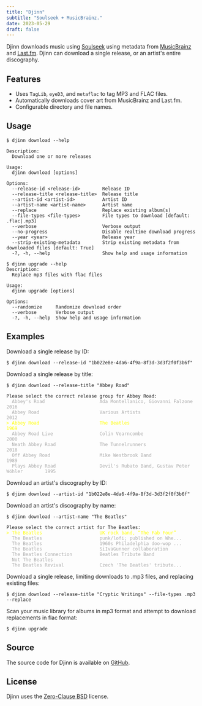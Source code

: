 ```yaml
---
title: "Djinn"
subtitle: "Soulseek + MusicBrainz."
date: 2023-05-29
draft: false
---
```


Djinn downloads music using [Soulseek](https://www.slsknet.org/) using metadata from [MusicBrainz](https://musicbrainz.org/) and [Last.fm](https://www.last.fm/). Djinn can download a single release, or an artist's entire discography.

## Features

* Uses `TagLib`, `eyeD3`, and `metaflac` to tag MP3 and FLAC files.
* Automatically downloads cover art from MusicBrainz and Last.fm.
* Configurable directory and file names.

## Usage

```
$ djinn download --help

Description:
  Download one or more releases

Usage:
  djinn download [options]

Options:
  --release-id <release-id>        Release ID
  --release-title <release-title>  Release title
  --artist-id <artist-id>          Artist ID
  --artist-name <artist-name>      Artist name
  --replace                        Replace existing album(s)
  --file-types <file-types>        File types to download [default: .flac|.mp3]
  --verbose                        Verbose output
  --no-progress                    Disable realtime download progress
  --year <year>                    Release year
  --strip-existing-metadata        Strip existing metadata from downloaded files [default: True]
  -?, -h, --help                   Show help and usage information
```

```
$ djinn upgrade --help
Description:
  Replace mp3 files with flac files

Usage:
  djinn upgrade [options]

Options:
  --randomize     Randomize download order
  --verbose       Verbose output
  -?, -h, --help  Show help and usage information
```

## Examples

Download a single release by ID:

```shell
$ djinn download --release-id "1b022e8e-4da6-4f9a-8f3d-3d3f2f0f3b6f"
```

Download a single release by title:

<pre><code>$ djinn download --release-title "Abbey Road"

Please select the correct release group for Abbey Road:
<span style="color: #aaa">  Abbey's Road                    Ada Montellanico, Giovanni Falzone              2016
  Abbey Road                      Various Artists                                 2012</span>
<span style="color: yellow">&gt; Abbey Road                      The Beatles                                     1969</span>
<span style="color: #aaa">  Abbey Road Live                 Colin Vearncombe                                2000
  Neath Abbey Road                The Tunnelrunners                               2018
  Off Abbey Road                  Mike Westbrook Band                             1989
  Plays Abbey Road                Devil's Rubato Band, Gustav Peter Wöhler        1995</span></code></pre>

Download an artist's discography by ID:

```shell
$ djinn download --artist-id "1b022e8e-4da6-4f9a-8f3d-3d3f2f0f3b6f"
```

Download an artist's discography by name:

<pre><code>$ djinn download --artist-name "The Beatles"

Please select the correct artist for The Beatles:
<span style="color: yellow">&gt; The Beatles                     UK rock band, “The Fab Four”</span>
<span style="color: #aaa">  The Beatles                     punk/lofi; published on Whe...
  The Beatles                     1960s Philadelphia doo-wop ...
  The Beatles                     SiIvaGunner collaboration     
  The Beatles Connection          Beatles Tribute Band          
  Not The Beatles                 
  The Beatles Revival             Czech 'The Beatles' tribute...</span></code></pre>

Download a single release, limiting downloads to .mp3 files, and replacing existing files:

```shell
$ djinn download --release-title "Cryptic Writings" --file-types .mp3 --replace
```

Scan your music library for albums in mp3 format and attempt to download replacements in flac format:

```shell
$ djinn upgrade
```

## Source

The source code for Djinn is available on [GitHub](https://github.com/kkestell/djinn).

## License

Djinn uses the [Zero-Clause BSD](https://opensource.org/license/0bsd/) license.
